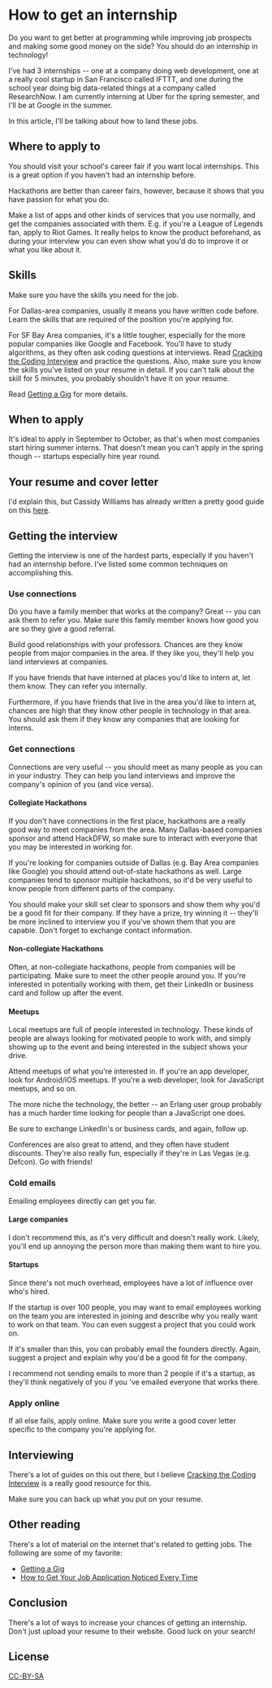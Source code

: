 # How to get an internship

Do you want to get better at programming while improving job prospects and making some good money on the side? You should do an internship in technology!

I've had 3 internships -- one at a company doing web development, one at a really cool startup in San Francisco called IFTTT, and one during the school year doing big data-related things at a company called ResearchNow. I am currently interning at Uber for the spring semester, and I'll be at Google in the summer.

In this article, I'll be talking about how to land these jobs.

## Where to apply to

You should visit your school's career fair if you want local internships. This is a great option if you haven't had an internship before.

Hackathons are better than career fairs, however, because it shows that you have passion for what you do.

Make a list of apps and other kinds of services that you use normally, and get the companies associated with them. E.g. if you're a League of Legends fan, apply to Riot Games. It really helps to know the product beforehand, as during your interview you can even show what you'd do to improve it or what you like about it.

## Skills

Make sure you have the skills you need for the job.

For Dallas-area companies, usually it means you have written code before. Learn the skills that are required of the position you're applying for.

For SF Bay Area companies, it's a little tougher, especially for the more popular companies like Google and Facebook. You'll have to study algorithms, as they often ask coding questions at interviews. Read [Cracking the Coding Interview][ctci] and practice the questions. Also, make sure you know the skills you've listed on your resume in detail. If you can't talk about the skill for 5 minutes, you probably shouldn't have it on your resume.

Read [Getting a Gig][getting-a-gig] for more details.

## When to apply

It's ideal to apply in September to October, as that's when most companies start hiring summer interns. That doesn't mean you can't apply in the spring though -- startups especially hire year round.

## Your resume and cover letter

I'd explain this, but Cassidy Williams has already written a pretty good guide on this [here][getting-a-gig].

## Getting the interview

Getting the interview is one of the hardest parts, especially if you haven't had an internship before. I've listed some common techniques on accomplishing this.

### Use connections

Do you have a family member that works at the company? Great -- you can ask them to refer you. Make sure this family member knows how good you are so they give a good referral.

Build good relationships with your professors. Chances are they know people from major companies in the area. If they like you, they'll help you land interviews at companies.

If you have friends that have interned at places you'd like to intern at, let them know. They can refer you internally.

Furthermore, if you have friends that live in the area you'd like to intern at, chances are high that they know other people in technology in that area. You should ask them if they know any companies that are looking for interns.

### Get connections

Connections are very useful -- you should meet as many people as you can in your industry. They can help you land interviews and improve the company's opinion of you (and vice versa).

#### Collegiate Hackathons

If you don't have connections in the first place, hackathons are a really good way to meet companies from the area. Many Dallas-based companies sponsor and attend HackDFW, so make sure to interact with everyone that you may be interested in working for.

If you're looking for companies outside of Dallas (e.g. Bay Area companies like Google) you should attend out-of-state hackathons as well. Large companies tend to sponsor multiple hackathons, so it'd be very useful to know people from different parts of the company.

You should make your skill set clear to sponsors and show them why you'd be a good fit for their company. If they have a prize, try winning it -- they'll be more inclined to interview you if you've shown them that you are capable. Don't forget to exchange contact information.

#### Non-collegiate Hackathons

Often, at non-collegiate hackathons, people from companies will be participating. Make sure to meet the other people around you. If you're interested in potentially working with them, get their LinkedIn or business card and follow up after the event.

#### Meetups

Local meetups are full of people interested in technology. These kinds of people are always looking for motivated people to work with, and simply showing up to the event and being interested in the subject shows your drive.

Attend meetups of what you're interested in. If you're an app developer, look for Android/iOS meetups. If you're a web developer, look for JavaScript meetups, and so on.

The more niche the technology, the better -- an Erlang user group probably has a much harder time looking for people than a JavaScript one does.

Be sure to exchange LinkedIn's or business cards, and again, follow up.

Conferences are also great to attend, and they often have student discounts. They're also really fun, especially if they're in Las Vegas (e.g. Defcon). Go with friends!

### Cold emails

Emailing employees directly can get you far.

#### Large companies

I don't recommend this, as it's very difficult and doesn't really work. Likely, you'll end up annoying the person more than making them want to hire you.

#### Startups

Since there's not much overhead, employees have a lot of influence over who's hired.

If the startup is over 100 people, you may want to email employees working on the team you are interested in joining and describe why you really want to work on that team. You can even suggest a project that you could work on.

If it's smaller than this, you can probably email the founders directly. Again, suggest a project and explain why you'd be a good fit for the company.

I recommend not sending emails to more than 2 people if it's a startup, as they'll think negatively of you if you 've emailed everyone that works there.

### Apply online

If all else fails, apply online. Make sure you write a good cover letter specific to the company you're applying for.

## Interviewing

There's a lot of guides on this out there, but I believe [Cracking the Coding Interview][ctci] is a really good resource for this.

Make sure you can back up what you put on your resume.

## Other reading

There's a lot of material on the internet that's related to getting jobs. The following are some of my favorite:

* [Getting a Gig][getting-a-gig]
* [How to Get Your Job Application Noticed Every Time](https://medium.com/life-learning/how-to-get-your-job-application-noticed-every-time-58e3030d42e5)

## Conclusion

There's a lot of ways to increase your chances of getting an internship. Don't just upload your resume to their website. Good luck on your search!

## License

[CC-BY-SA][license]

[license]: http://creativecommons.org/licenses/by-sa/4.0/
[getting-a-gig]: https://github.com/cassidoo/getting-a-gig
[ctci]: http://www.amazon.com/gp/product/098478280X/ref=as_li_tl?ie=UTF8&camp=1789&creative=390957&creativeASIN=098478280X&linkCode=as2&tag=simian0d-20&linkId=SOAPLLSQNTVJPOOA